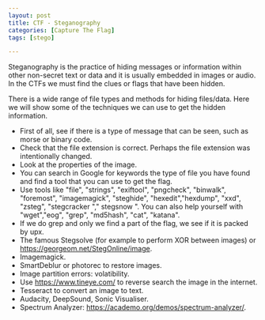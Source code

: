 ```yaml
---
layout: post
title: CTF - Steganography
categories: [Capture The Flag]
tags: [stego]

---
```


Steganography is the practice of hiding messages or information within other non-secret text or data and it is usually embedded in images or audio. In the CTFs we must find the clues or flags that have been hidden.

There is a wide range of file types and methods for hiding files/data. Here we will show some of the techniques we can use to get the hidden information.

- First of all, see if there is a type of message that can be seen, such as morse or binary code.
- Check that the file extension is correct. Perhaps the file extension was intentionally changed.
- Look at the properties of the image.
- You can search in Google for keywords the type of file you have found and find a tool that you can use to get the flag.
- Use tools like "file", "strings", "exiftool", "pngcheck", "binwalk", "foremost", "imagemagick", "steghide", "hexedit","hexdump", "xxd", "zsteg", "stegcracker "," stegsnow ". You can also help yourself with "wget","eog", "grep", "md5hash", "cat", "katana".
- If we do grep and only we find a part of the flag, we see if it is packed by upx.
- The famous Stegsolve (for example to perform XOR between images) or https://georgeom.net/StegOnline/image.
- Imagemagick.
- SmartDeblur or photorec to restore images.
- Image partition errors: volatibility.
- Use https://www.tineye.com/ to reverse search the image in the internet.
- Tesseract to convert an image to text.
- Audacity, DeepSound, Sonic Visualiser.
- Spectrum Analyzer: https://academo.org/demos/spectrum-analyzer/.

